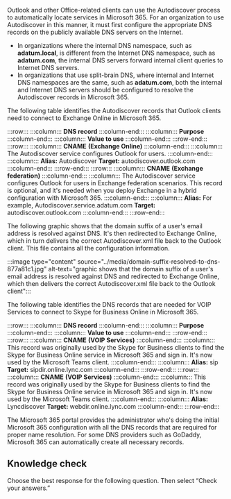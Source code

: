 Outlook and other Office-related clients can use the Autodiscover process to automatically locate services in Microsoft 365. For an organization to use Autodiscover in this manner, it must first configure the appropriate DNS records on the publicly available DNS servers on the Internet.

 -  In organizations where the internal DNS namespace, such as **adatum.local**, is different from the Internet DNS namespace, such as **adatum.com**, the internal DNS servers forward internal client queries to Internet DNS servers.
 -  In organizations that use split-brain DNS, where internal and Internet DNS namespaces are the same, such as **adatum.com**, both the internal and Internet DNS servers should be configured to resolve the Autodiscover records in Microsoft 365.

The following table identifies the Autodiscover records that Outlook clients need to connect to Exchange Online in Microsoft 365.

:::row:::
  :::column:::
    **DNS record**
  :::column-end:::
  :::column:::
    **Purpose**
  :::column-end:::
  :::column:::
    **Value to use**
  :::column-end:::
:::row-end:::
:::row:::
  :::column:::
    **CNAME**
**(Exchange Online)**
  :::column-end:::
  :::column:::
    The Autodiscover service configures Outlook for users.
  :::column-end:::
  :::column:::
    **Alias:** Autodiscover
**Target:** autodiscover.outlook.com
  :::column-end:::
:::row-end:::
:::row:::
  :::column:::
    **CNAME**
**(Exchange federation)**
  :::column-end:::
  :::column:::
    The Autodiscover service configures Outlook for users in Exchange federation scenarios. This record is optional, and it's needed when you deploy Exchange in a hybrid configuration with Microsoft 365.
  :::column-end:::
  :::column:::
    **Alias:** For example, Autodiscover.service.adatum.com
**Target:** autodiscover.outlook.com
  :::column-end:::
:::row-end:::


The following graphic shows that the domain suffix of a user's email address is resolved against DNS. It's then redirected to Exchange Online, which in turn delivers the correct Autodiscover.xml file back to the Outlook client. This file contains all the configuration information.

:::image type="content" source="../media/domain-suffix-resolved-to-dns-877a81c1.jpg" alt-text="graphic shows that the domain suffix of a user's email address is resolved against DNS and redirected to Exchange Online, which then delivers the correct Autodiscover.xml file back to the Outlook client":::


The following table identifies the DNS records that are needed for VOIP Services to connect to Skype for Business Online in Microsoft 365.

:::row:::
  :::column:::
    **DNS record**
  :::column-end:::
  :::column:::
    **Purpose**
  :::column-end:::
  :::column:::
    **Value to use**
  :::column-end:::
:::row-end:::
:::row:::
  :::column:::
    **CNAME**
**(VOIP Services)**
  :::column-end:::
  :::column:::
    This record was originally used by the Skype for Business clients to find the Skype for Business Online service in Microsoft 365 and sign in. It's now used by the Microsoft Teams client.
  :::column-end:::
  :::column:::
    **Alias:** sip
**Target:** sipdir.online.lync.com
  :::column-end:::
:::row-end:::
:::row:::
  :::column:::
    **CNAME**
**(VOIP Services)**
  :::column-end:::
  :::column:::
    This record was originally used by the Skype for Business clients to find the Skype for Business Online service in Microsoft 365 and sign in. It's now used by the Microsoft Teams client.
  :::column-end:::
  :::column:::
    **Alias:** Lyncdiscover
**Target:** webdir.online.lync.com
  :::column-end:::
:::row-end:::


The Microsoft 365 portal provides the administrator who's doing the initial Microsoft 365 configuration with all the DNS records that are required for proper name resolution. For some DNS providers such as GoDaddy, Microsoft 365 can automatically create all necessary records.

## Knowledge check

Choose the best response for the following question. Then select “Check your answers.”